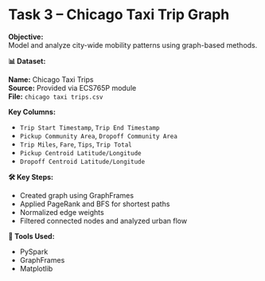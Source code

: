 # Task 3 – Chicago Taxi Trip Graph

**Objective:**  
Model and analyze city-wide mobility patterns using graph-based methods.

**📊 Dataset:**

**Name:** Chicago Taxi Trips  
**Source:** Provided via ECS765P module  
**File:** `chicago taxi trips.csv`

**Key Columns:**
- `Trip Start Timestamp`, `Trip End Timestamp`
- `Pickup Community Area`, `Dropoff Community Area`
- `Trip Miles`, `Fare`, `Tips`, `Trip Total`
- `Pickup Centroid Latitude/Longitude`
- `Dropoff Centroid Latitude/Longitude`

**🛠️ Key Steps:**

- Created graph using GraphFrames
- Applied PageRank and BFS for shortest paths
- Normalized edge weights
- Filtered connected nodes and analyzed urban flow

**🧰 Tools Used:**

- PySpark
- GraphFrames
- Matplotlib


